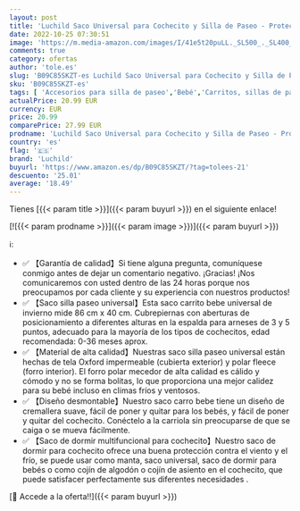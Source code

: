 ```yaml
---
layout: post
title: 'Luchild Saco Universal para Cochecito y Silla de Paseo - Protección Antideslizante y Forro Polar Fleece Térmico  Saco Cochecito Bebe Universal A Prueba de Viento y Desmontable - Negro'
date: 2022-10-25 07:30:51
image: 'https://m.media-amazon.com/images/I/41e5t20puLL._SL500_._SL400_.jpg'
comments: true
category: ofertas
author: 'tole.es'
slug: 'B09C85SKZT-es Luchild Saco Universal para Cochecito y Silla de Paseo -...'
sku: 'B09C85SKZT-es'
tags: [ 'Accesorios para silla de paseo','Bebé','Carritos, sillas de paseo y accesorios','Sacos de abrigo para carritos','bebe','luchild','🇪🇸', ]
actualPrice: 20.99 EUR
currency: EUR
price: 20.99
comparePrice: 27.99 EUR
prodname: 'Luchild Saco Universal para Cochecito y Silla de Paseo - Protección Antideslizante y Forro Polar Fleece Térmico  Saco Cochecito Bebe Universal A Prueba de Viento y Desmontable - Negro'
country: 'es'
flag: '🇪🇸'
brand: 'Luchild'
buyurl: 'https://www.amazon.es/dp/B09C85SKZT/?tag=tolees-21'
descuento: '25.01'
average: '18.49'
---
```


Tienes [{{< param title >}}]({{< param buyurl >}}) en el siguiente enlace!

[![{{< param prodname >}}]({{< param image >}})]({{< param buyurl >}})

ℹ️:

- ✅ 【Garantía de calidad】Si tiene alguna pregunta, comuníquese conmigo antes de dejar un comentario negativo. ¡Gracias! ¡Nos comunicaremos con usted dentro de las 24 horas porque nos preocupamos por cada cliente y su experiencia con nuestros productos!
- ✅ 【Saco silla paseo universal】Esta saco carrito bebe universal de invierno mide 86 cm x 40 cm. Cubrepiernas con aberturas de posicionamiento a diferentes alturas en la espalda para arneses de 3 y 5 puntos, adecuado para la mayoría de los tipos de cochecitos, edad recomendada: 0-36 meses aprox.
- ✅ 【Material de alta calidad】Nuestras saco silla paseo universal están hechas de tela Oxford impermeable (cubierta exterior) y polar fleece (forro interior). El forro polar mecedor de alta calidad es cálido y cómodo y no se forma bolitas, lo que proporciona una mejor calidez para su bebé incluso en climas fríos y ventosos.
- ✅ 【Diseño desmontable】Nuestro saco carro bebe tiene un diseño de cremallera suave, fácil de poner y quitar para los bebés, y fácil de poner y quitar del cochecito. Conéctelo a la carriola sin preocuparse de que se caiga o se mueva fácilmente.
- ✅ 【Saco de dormir multifuncional para cochecito】Nuestro saco de dormir para cochecito ofrece una buena protección contra el viento y el frío, se puede usar como manta, saco universal, saco de dormir para bebés o como cojín de algodón o cojín de asiento en el cochecito, que puede satisfacer perfectamente sus diferentes necesidades .

[🛒 Accede a la oferta!!]({{< param buyurl >}})
